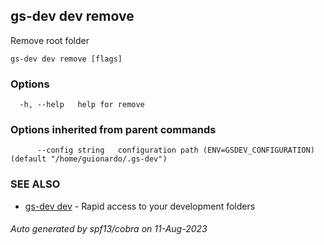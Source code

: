 ## gs-dev dev remove

Remove root folder

```
gs-dev dev remove [flags]
```

### Options

```
  -h, --help   help for remove
```

### Options inherited from parent commands

```
      --config string   configuration path (ENV=GSDEV_CONFIGURATION) (default "/home/guionardo/.gs-dev")
```

### SEE ALSO

* [gs-dev dev](gs-dev_dev.md)	 - Rapid access to your development folders

###### Auto generated by spf13/cobra on 11-Aug-2023
